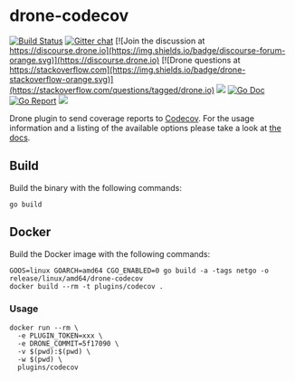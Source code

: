 # drone-codecov

[![Build Status](http://cloud.drone.io/api/badges/drone-plugins/drone-codecov/status.svg)](http://cloud.drone.io/drone-plugins/drone-codecov)
[![Gitter chat](https://badges.gitter.im/drone/drone.png)](https://gitter.im/drone/drone)
[![Join the discussion at https://discourse.drone.io](https://img.shields.io/badge/discourse-forum-orange.svg)](https://discourse.drone.io)
[![Drone questions at https://stackoverflow.com](https://img.shields.io/badge/drone-stackoverflow-orange.svg)](https://stackoverflow.com/questions/tagged/drone.io)
[![](https://images.microbadger.com/badges/image/plugins/codecov.svg)](https://microbadger.com/images/plugins/codecov "Get your own image badge on microbadger.com")
[![Go Doc](https://godoc.org/github.com/drone-plugins/drone-codecov?status.svg)](http://godoc.org/github.com/drone-plugins/drone-codecov)
[![Go Report](https://goreportcard.com/badge/github.com/drone-plugins/drone-codecov)](https://goreportcard.com/report/github.com/drone-plugins/drone-codecov)
[![](https://images.microbadger.com/badges/image/plugins/codecov.svg)](https://microbadger.com/images/plugins/codecov "Get your own image badge on microbadger.com")

Drone plugin to send coverage reports to [Codecov](https://codecov.io/). For the usage information and a listing of the available options please take a look at [the docs](http://plugins.drone.io/drone-plugins/drone-codecov/).

## Build

Build the binary with the following commands:

```
go build
```

## Docker

Build the Docker image with the following commands:

```
GOOS=linux GOARCH=amd64 CGO_ENABLED=0 go build -a -tags netgo -o release/linux/amd64/drone-codecov
docker build --rm -t plugins/codecov .
```

### Usage

```
docker run --rm \
  -e PLUGIN_TOKEN=xxx \
  -e DRONE_COMMIT=5f17090 \
  -v $(pwd):$(pwd) \
  -w $(pwd) \
  plugins/codecov
```
